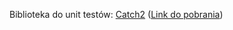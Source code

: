 
Biblioteka do unit testów: [Catch2](https://github.com/catchorg/Catch2/blob/master/docs/tutorial.md#top) ([Link do pobrania](https://raw.githubusercontent.com/catchorg/Catch2/master/single_include/catch2/catch.hpp))
